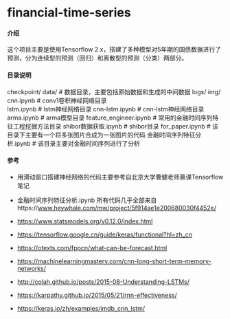 # financial-time-series

#### 介绍
这个项目主要是使用Tensorflow 2.x，搭建了多种模型对5年期的国债数据进行了预测，分为连续型的预测（回归）和离散型的预测（分类）两部分。

#### 目录说明
checkpoint/
data/                                                # 数据目录，主要包括原始数据和生成的中间数据
logs/ 
img/ 
cnn.ipynb                                        #  conv1卷积神经网络目录    
lstm.ipynb                                       #  lstm神经网络目录
cnn-lstm.ipynb                               # cnn-lstm神经网络目录
arma.ipynb                                     # arma模型目录
feature_engineer.ipynb                 # 常用的金融时间序列特征工程挖掘方法目录
shibor数据获取.ipynb                   # shibor目录
 for_paper.ipynb                            # 该目录下主要有一个将多张图片合成为一张图片的代码
金融时间序列特征分析.ipynb     #  该目录主要对金融时间序列进行了分析

#### 参考

* 用滑动窗口搭建神经网络的代码主要参考自北京大学曹健老师慕课Tensorflow笔记
* 金融时间序列特征分析.ipynb 所有代码几乎全部来自https://www.heywhale.com/mw/project/5f914ae1e200680030f4452e/

* https://www.statsmodels.org/v0.12.0/index.html
* https://tensorflow.google.cn/guide/keras/functional?hl=zh_cn
* https://otexts.com/fppcn/what-can-be-forecast.html
* https://machinelearningmastery.com/cnn-long-short-term-memory-networks/
* http://colah.github.io/posts/2015-08-Understanding-LSTMs/
* https://karpathy.github.io/2015/05/21/rnn-effectiveness/
* https://keras.io/zh/examples/imdb_cnn_lstm/